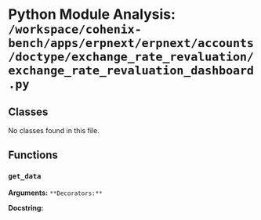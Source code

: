 # Python Module Analysis: `/workspace/cohenix-bench/apps/erpnext/erpnext/accounts/doctype/exchange_rate_revaluation/exchange_rate_revaluation_dashboard.py`

## Classes

No classes found in this file.


## Functions

### `get_data`
**Arguments:** ``
**Decorators:** ``

**Docstring:**
```

```

